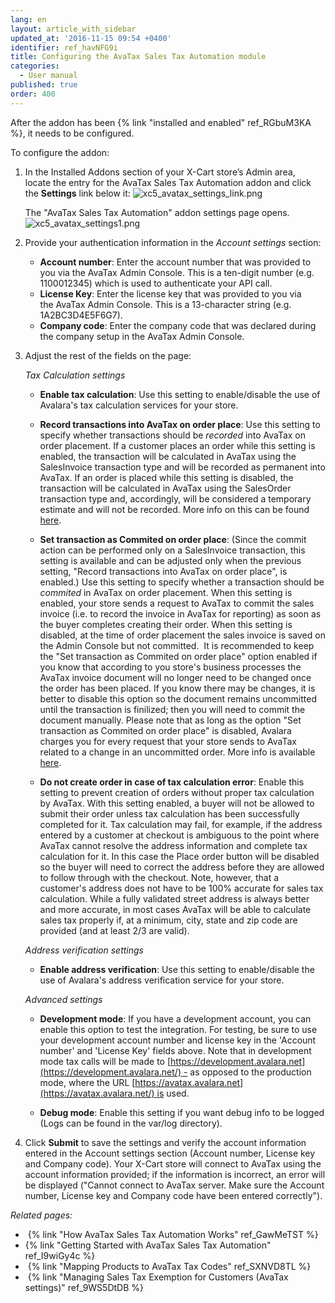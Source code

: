 ```yaml
---
lang: en
layout: article_with_sidebar
updated_at: '2016-11-15 09:54 +0400'
identifier: ref_havNFG9i
title: Configuring the AvaTax Sales Tax Automation module
categories:
  - User manual
published: true
order: 400
---
```



After the addon has been {% link "installed and enabled" ref_RGbuM3KA %}, it needs to be configured.

To configure the addon:

1.  In the Installed Addons section of your X-Cart store’s Admin area, locate the entry for the AvaTax Sales Tax Automation addon and click the **Settings** link below it:
    ![xc5_avatax_settings_link.png]({{site.baseurl}}/attachments/ref_havNFG9i/xc5_avatax_settings_link.png)
    
    The "AvaTax Sales Tax Automation" addon settings page opens.
    ![xc5_avatax_settings1.png]({{site.baseurl}}/attachments/ref_havNFG9i/xc5_avatax_settings1.png)

2.  Provide your authentication information in the _Account settings_ section:

    *   **Account number**: Enter the account number that was provided to you via the AvaTax Admin Console. This is a ten-digit number (e.g. 1100012345) which is used to authenticate your API call.
    *   **License Key**: Enter the license key that was provided to you via the AvaTax Admin Console. This is a 13-character string (e.g. 1A2BC3D4E5F6G7).
    *   **Company code**: Enter the company code that was declared during the company setup in the AvaTax Admin Console. 
3.  Adjust the rest of the fields on the page:

    _Tax Calculation settings_
    
    *   **Enable tax calculation**: Use this setting to enable/disable the use of Avalara's tax calculation services for your store.
    
    *   **Record transactions into AvaTax on order place**: Use this setting to specify whether transactions should be _recorded_ into AvaTax on order placement. If a customer places an order while this setting is enabled, the transaction will be calculated in AvaTax using the SalesInvoice transaction type and will be  recorded as permanent into AvaTax. If an order is placed while this setting is disabled, the transaction will be calculated in AvaTax using the SalesOrder transaction type and, accordingly, will be considered a temporary estimate and will not be recorded. More info on this can be found [here](https://developer.avalara.com/avatax/dev-guide/transactions/document-types/?referrer=&lastReferrer=developer.avalara.com&sessionId=1530099060696 "Configuring the AvaTax Sales Tax Automation Addon").
   
    *   **Set transaction as Commited on order place**: (Since the commit action can be performed only on a SalesInvoice transaction, this setting is available and can be adjusted only when the previous setting, "Record transactions into AvaTax on order place", is enabled.) Use this setting to specify whether a transaction should be _commited_ in AvaTax on order placement. When this setting is enabled, your store sends a request to AvaTax to commit the sales invoice (i.e. to record the invoice in AvaTax for reporting) as soon as the buyer completes creating their order. When this setting is disabled, at the time of order placement the sales invoice is saved on the Admin Console but not committed.  It is recommended to keep the "Set transaction as Commited on order place" option enabled if you know that according to you store's business processes the AvaTax invoice document will no longer need to be changed once the order has been placed. If you know there may be changes, it is better to disable this option so the document remains uncommitted until the transaction is finilized; then you will need to commit the document manually. Please note that as long as the option "Set transaction as Commited on order place" is disabled, Avalara charges you for every request that your store sends to AvaTax related to a change in an uncommitted order. More info is available [here](https://developer.avalara.com/avatax/dev-guide/transactions/should-i-commit/?referrer=&lastReferrer=developer.avalara.com&sessionId=1530099060696 "Configuring the AvaTax Sales Tax Automation Addon").

    *   **Do not create order in case of tax calculation error**: Enable this setting to prevent creation of orders without proper tax calculation by AvaTax. With this setting enabled, a buyer will not be allowed to submit their order unless tax calculation has been successfully completed for it. Tax calculation may fail, for example, if the address entered by a customer at checkout is ambiguous to the point where AvaTax cannot resolve the address information and complete tax calculation for it. In this case the Place order button will be disabled so the buyer will need to correct the address before they are allowed to follow through with the checkout. Note, however, that a customer's address does not have to be 100% accurate for sales tax calculation. While a fully validated street address is always better and more accurate, in most cases AvaTax will be able to calculate sales tax properly if, at a minimum, city, state and zip code are provided (and at least 2/3 are valid).

    _Address verification settings_
    
    *   **Enable address verification**: Use this setting to enable/disable the use of Avalara's address verification service for your store.
    
    _Advanced settings_
    
    *   **Development mode**: If you have a development account, you can enable this option to test the integration. For testing, be sure to use your development account number and license key in the 'Account number' and 'License Key' fields above. Note that in development mode tax calls will be made to [https://development.avalara.net](https://development.avalara.net/) - as opposed to the production mode, where the URL [https://avatax.avalara.net](https://avatax.avalara.net/) is used.
    
    *   **Debug mode**: Enable this setting if you want debug info to be logged (Logs can be found in the var/log directory).
    
4.  Click **Submit** to save the settings and verify the account information entered in the Account settings section (Account number, License key and Company code). Your X-Cart store will connect to AvaTax using the account information provided; if the information is incorrect, an error will be displayed ("Cannot connect to AvaTax server. Make sure the Account number, License key and Company code have been entered correctly").

_Related pages:_

*   {% link "How AvaTax Sales Tax Automation Works" ref_GawMeTST %}
*   {% link "Getting Started with AvaTax Sales Tax Automation" ref_I9wiGy4c %}
*   {% link "Mapping Products to AvaTax Tax Codes" ref_SXNVD8TL %}
*   {% link "Managing Sales Tax Exemption for Customers (AvaTax settings)" ref_9WS5DtDB %}
